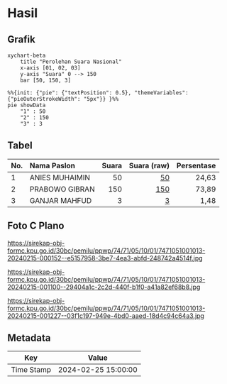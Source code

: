 # Hasil

## Grafik

```mermaid
xychart-beta
    title "Perolehan Suara Nasional"
    x-axis [01, 02, 03]
    y-axis "Suara" 0 --> 150
    bar [50, 150, 3]
```

```mermaid
%%{init: {"pie": {"textPosition": 0.5}, "themeVariables": {"pieOuterStrokeWidth": "5px"}} }%%
pie showData
    "1" : 50
    "2" : 150
    "3" : 3
```

## Tabel

| No. | Nama Paslon    | Suara | Suara (raw) | Persentase |
|:--- |:-------------- | -----:| -----------:| ----------:|
| 1   | ANIES MUHAIMIN | 50    | [50][p-1]   | 24,63      |
| 2   | PRABOWO GIBRAN | 150   | [150][p-2]  | 73,89      |
| 3   | GANJAR MAHFUD  | 3     | [3][p-3]    | 1,48       |


[p-1]: https://github.com/gigit-pemilu/pemilu-2024/blob/main/pilpres/hitung-suara/sub/74-sulawesi-tenggara/sub/71-kota-kendari/sub/05-kendari-barat/sub/1001-kemaraya/sub/013-tps/sub/paslon-1.txt
[p-2]: https://github.com/gigit-pemilu/pemilu-2024/blob/main/pilpres/hitung-suara/sub/74-sulawesi-tenggara/sub/71-kota-kendari/sub/05-kendari-barat/sub/1001-kemaraya/sub/013-tps/sub/paslon-2.txt
[p-3]: https://github.com/gigit-pemilu/pemilu-2024/blob/main/pilpres/hitung-suara/sub/74-sulawesi-tenggara/sub/71-kota-kendari/sub/05-kendari-barat/sub/1001-kemaraya/sub/013-tps/sub/paslon-3.txt

## Foto C Plano

https://sirekap-obj-formc.kpu.go.id/30bc/pemilu/ppwp/74/71/05/10/01/7471051001013-20240215-000152--e5157958-3be7-4ea3-abfd-248742a4514f.jpg

https://sirekap-obj-formc.kpu.go.id/30bc/pemilu/ppwp/74/71/05/10/01/7471051001013-20240215-001100--29404a1c-2c2d-440f-b1f0-a41a82ef68b8.jpg

https://sirekap-obj-formc.kpu.go.id/30bc/pemilu/ppwp/74/71/05/10/01/7471051001013-20240215-001227--03f1c197-949e-4bd0-aaed-18d4c94c64a3.jpg


## Metadata

| Key        | Value               |
| ---------- | ------------------- |
| Time Stamp | 2024-02-25 15:00:00 |



